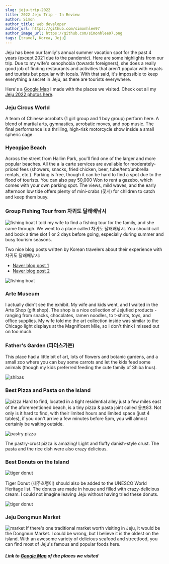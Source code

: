```yaml
---
slug: jeju-trip-2022
title: 2022 Jeju Trip - In Review
author: Simon
author_title: web developer
author_url: https://github.com/simonhlee97
author_image_url: https://github.com/simonhlee97.png
tags: [travel, Korea, Jeju]
---
```


Jeju has been our famliy's annual summer vacation spot for the past 4 years (except 2021 due to the pandemic). Here are some highlights from our trip. Due to my wife's xenophobia (towards foreigners), she does a really good job of finding restaurants and activities that aren't popular with expats and tourists but popular with locals. With that said, it's impossible to keep everything a secret in Jeju, as there are tourists everywhere.

Here's a [Google Map](https://www.google.com/maps/d/edit?mid=1quWKvD505ICkpQpMPLJik70xp8UTinQ&usp=sharing) I made with the places we visited. Check out all my [Jeju 2022 photos here](/docs/photography/jeju-2022-image-gallery).

### Jeju Circus World
A team of Chinese acrobats (1 girl group and 1 boy group) perform here. A blend of martial arts, gymnastics, acrobatic moves, and pop music. The final performance is a thrilling, high-risk motorcycle show inside a small spheric cage.

### Hyeopjae Beach
Across the street from Hallim Park, you'll find one of the larger and more popular beaches. All the a la carte services are available for moderately-priced fees (showers, snacks, fried chicken, beer, tube/tent/umbrella rentals, etc.). Parking is free, though it can be hard to find a spot due to the flood of tourists. You can also pay 50,000 Won to rent a gazebo, which comes with your own parking spot. The views, mild waves, and the early afternoon low tide offers plenty of mini-crabs (꽃게) for children to catch and keep them busy.

### Group Fishing Tour from 차귀도 달래배낚시
![fishing boat](https://res.cloudinary.com/ryucave/image/upload/v1660611326/jeju-2022a/small/jeju-22-sm-4_ttshao.jpg)
I told my wife to find a fishing tour for the family, and she came through. We went to a place called 차귀도 달래배낚시. You should call and book a time slot 1 or 2 days before going, especially during summer and busy tourism seasons.

Two nice blog posts written by Korean travelers about their experience with 차귀도 달래배낚시:
- [Naver blog post 1](https://blog.naver.com/wjdtlfdk/222847735289?isInf=true)
- [Naver blog post 2](https://blog.naver.com/keai1016/222666617849?isInf=true)

![fishing boat](https://res.cloudinary.com/ryucave/image/upload/v1660611325/jeju-2022a/small/jeju-22-sm-1_kijat5.jpg)


### Arte Museum
I actually didn't see the exhibit. My wife and kids went, and I waited in the Arte Shop (gift shop). The shop is a nice collection of Jejufied products - ranging from snacks, chocolates, ramen noodles, to t-shirts, toys, and office supplies. My wife told me the art collection inside was similar to the Chicago light displays at the Magnificent Mile, so I don't think I missed out on too much.

### Father's Garden (파더스가든)
This place had a little bit of art, lots of flowers and botanic gardens, and a small zoo where you can buy some carrots and let the kids feed some animals (though my kids preferred feeding the cute family of Shiba Inus).

![shibas](https://res.cloudinary.com/ryucave/image/upload/v1660631478/jeju-2022a/iphone/pettingzoo3_ehhkth.jpg)

### Best Pizza and Pasta on the Island 
![pizza](https://res.cloudinary.com/ryucave/image/upload/v1660611327/jeju-2022a/small/jeju-22-sm-9_qqszau.jpg)
Hard to find, located in a tight residential alley just a few miles east of the aforementioned beach, is a tiny pizza & pasta joint called 옹포83. Not only is it hard to find, with their limited hours and limited space (just 4 tables), if you don't arrive a few minutes before 5pm, you will almost certainly be waiting outside.

![pastry pizza](https://res.cloudinary.com/ryucave/image/upload/v1660611328/jeju-2022a/small/jeju-22-sm-13_ugxz5l.jpg)

The pastry-crust pizza is amazing! Light and fluffy danish-style crust. The pasta and the rice dish were also crazy delicious.

### Best Donuts on the Island
![tiger donut](https://res.cloudinary.com/ryucave/image/upload/v1660631476/jeju-2022a/iphone/tigerdonut2_vzlm2g.jpg)

Tiger Donut (제주호랭이) should also be added to the UNESCO World Heritage list. The donuts are made in house and filled with crazy-delicious cream. I could not imagine leaving Jeju without having tried these donuts.

![tiger donut](https://res.cloudinary.com/ryucave/image/upload/w_1000,ar_1:1,c_fill,g_auto,e_art:hokusai/v1660631476/jeju-2022a/iphone/donut3_g2dgxr.jpg)

### Jeju Dongmun Market
![market](https://res.cloudinary.com/ryucave/image/upload/v1660611330/jeju-2022a/small/jeju-22-sm-25_epwz4g.jpg)
If there's one traditional market worth visiting in Jeju, it would be the Dongmun Market. I could be wrong, but I believe it is the oldest on the island. With an awesome variety of delicious seafood and streetfood, you can find most of Jeju's famous and popular foods here.

##### Link to [Google Map](https://www.google.com/maps/d/edit?mid=1quWKvD505ICkpQpMPLJik70xp8UTinQ&usp=sharing) of the places we visited